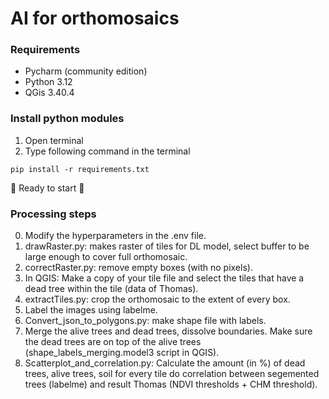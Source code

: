 # AI for orthomosaics

### Requirements
- Pycharm (community edition)
- Python 3.12
- QGis 3.40.4

### Install python modules
1. Open terminal
2. Type following command in the terminal
~~~shell
pip install -r requirements.txt
~~~

:rocket: Ready to start :rocket:

### Processing steps
0. Modify the hyperparameters in the .env file. 
1. drawRaster.py: makes raster of tiles for DL model, select buffer to be large enough to cover full orthomosaic.
2. correctRaster.py: remove empty boxes (with no pixels).
3. In QGIS: Make a copy of your tile file and select the tiles that have a dead tree within the tile (data of Thomas).
4. extractTiles.py: crop the orthomosaic to the extent of every box.
4. Label the images using labelme.
5. Convert_json_to_polygons.py: make shape file with labels.
6. Merge the alive trees and dead trees, dissolve boundaries. Make sure the dead trees are on top of the alive trees (shape_labels_merging.model3 script in QGIS). 
7. Scatterplot_and_correlation.py: Calculate the amount (in %) of dead trees, alive trees, soil for every tile do correlation between segemented trees (labelme) and result Thomas (NDVI thresholds + CHM threshold).

